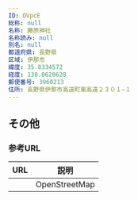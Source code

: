 ```yaml
---
ID: OVpcE
総称: null
名称: 藤原神社
名称読み: null
別名: null
都道府県: 長野県
区域: 伊那市
緯度: 35.8334572
経度: 138.0620628
郵便番号: 3960213
住所: 長野県伊那市高遠町東高遠２３０１−１
---
```


## その他

### 参考URL

| URL | 説明          |
| --- | ------------- |
|     | OpenStreetMap |
